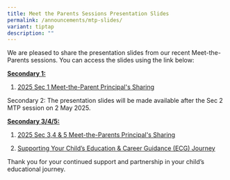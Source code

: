 ```yaml
---
title: Meet the Parents Sessions Presentation Slides
permalink: /announcements/mtp-slides/
variant: tiptap
description: ""
---
```

<p>We are pleased to share the presentation slides from our recent Meet-the-Parents
sessions. You can access the slides using the link below:</p>
<p><strong><u>Secondary 1: </u></strong>
</p>
<ol data-tight="true" class="tight">
<li>
<p><a href="https://drive.google.com/file/d/1_uYRTV0vKxz6xt7uv-dJv4ZbLBDLKhRW/view" rel="noopener nofollow" target="_blank">2025 Sec 1 Meet-the-Parent Principal's Sharing</a>
</p>
</li>
</ol>
<p>Secondary 2: The presentation slides will be made available after the
Sec 2 MTP session on 2 May 2025.</p>
<p><strong><u>Secondary 3/4/5:</u></strong>
</p>
<ol data-tight="true" class="tight">
<li>
<p><a href="https://drive.google.com/file/d/1tHufPWBb61fx_ePVRb8fi_14MoQpO16T/view?usp=drive_link" rel="noopener nofollow" target="_blank">2025 Sec 3,4 &amp; 5 Meet-the-Parents Principal's Sharing</a>
</p>
</li>
<li>
<p><a href="https://drive.google.com/file/d/18HQ-xmdan40_t7bQ2CeijyfGX_dalR-u/view?usp=drive_link" rel="noopener nofollow" target="_blank">Supporting Your Child’s Education &amp; Career Guidance (ECG) Journey</a>
</p>
<p></p>
</li>
</ol>
<p>Thank you for your continued support and partnership in your child’s educational
journey.</p>
